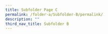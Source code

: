 ```yaml
---
title: Subfolder Page C
permalink: /folder-a/Subfolder-B/permalink/
description: ""
third_nav_title: Subfolder B
---
```

